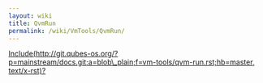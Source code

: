 ```yaml
---
layout: wiki
title: QvmRun
permalink: /wiki/VmTools/QvmRun/
---
```


[Include(http://git.qubes-os.org/?p=mainstream/docs.git;a=blob\_plain;f=vm-tools/qvm-run.rst;hb=master, text/x-rst)?](/wiki/VmTools/Include(http%3A/git.qubes-os.org?p=mainstream/docs.git;a=blob_plain;f=vm-tools/qvm-run.rst;hb=master,%20text/x-rst))
